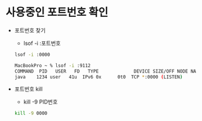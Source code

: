 # 사용중인 포트번호 확인

* 포트번호 찾기

  * lsof -i :포트번호

  ~~~bash
  lsof -i :0000
  
  MacBookPro ~ % lsof -i :9112
  COMMAND  PID   USER   FD   TYPE             DEVICE SIZE/OFF NODE NAME
  java    1234 user   41u  IPv6 0x      0t0  TCP *:0000 (LISTEN)
  ~~~

* 포트번호 kill

  * kill -9 PID번호

  ~~~bash
  kill -9 0000
  ~~~

  

